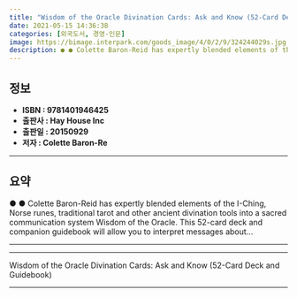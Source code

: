 ```yaml
---
title: "Wisdom of the Oracle Divination Cards: Ask and Know (52-Card Deck and Guidebook)"
date: 2021-05-15 14:36:38
categories: [외국도서, 경영-인문]
image: https://bimage.interpark.com/goods_image/4/0/2/9/324244029s.jpg
description: ● ● Colette Baron-Reid has expertly blended elements of the I-Ching, Norse runes, traditional tarot and other ancient divination tools into a sacred communica
---
```


## **정보**

- **ISBN : 9781401946425**
- **출판사 : Hay House Inc**
- **출판일 : 20150929**
- **저자 : Colette Baron-Re**

------



## **요약**

●  ●  Colette Baron-Reid has expertly blended elements of the I-Ching, Norse runes, traditional tarot and other ancient divination tools into a sacred communication system Wisdom of the Oracle. This 52-card deck and companion guidebook will allow you to interpret messages about... 

------



------


Wisdom of the Oracle Divination Cards: Ask and Know (52-Card Deck and Guidebook) 

------


